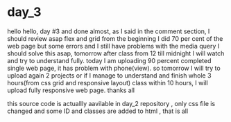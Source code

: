 # day_3
hello hello, day #3 and done almost, as I said in the comment section, I should review asap flex and grid from the beginning I did 70 per cent of the web page but some errors and I still have problems with the media query I should solve this asap, tomorrow after class from 12 till midnight I will watch and try to understand fully. today I am uploading 90 percent completed single web page, it has problem with phone(view). so tomorrow I will try to upload again 2 projects or if  I manage to understand and finish whole 3 hours(from css grid and responsive layout) class within 10 hours, I will upload fully responsive web page. thanks all



this source code is actuallly aavilable in day_2 repository , only css file is changed and some ID and classes are added to html , that is all 
